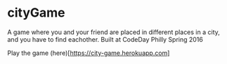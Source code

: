 # cityGame
A game where you and your friend are placed in different places in a city, and you have to find eachother.  Built at CodeDay Philly Spring 2016

Play the game (here)[https://city-game.herokuapp.com]
